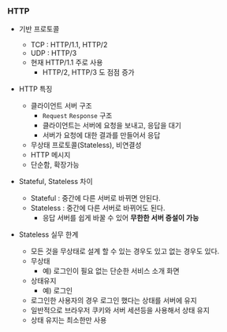 ### HTTP

* 기반 프로토콜
  * TCP : HTTP/1.1, HTTP/2
  * UDP : HTTP/3
  * 현재 HTTP/1.1 주로 사용
    * HTTP/2, HTTP/3 도 점점 증가

* HTTP 특징
  * 클라이언트 서버 구조
    * `Request` `Response` 구조
    * 클라이언트는 서버에 요청을 보내고, 응답을 대기
    * 서버가 요청에 대한 결과를 만들어서 응답
  * 무상태 프로토콜(Stateless), 비연결성
  * HTTP 메시지
  * 단순함, 확장가능

* Stateful, Stateless 차이
  * Stateful : 중간에 다른 서버로 바뀌면 안된다.
  * Stateless : 중간에 다른 서버로 바뀌어도 된다.
    * 응답 서버를 쉽게 바꿀 수 있어 **무한한 서버 증설이 가능**

* Stateless 실무 한계
  * 모든 것을 무상태로 설계 할 수 있는 경우도 있고 없는 경우도 있다.
  * 무상태
    * 예) 로그인이 필요 없는 단순한 서비스 소개 화면
  * 상태유지
    * 예) 로그인
  * 로그인한 사용자의 경우 로그인 했다는 상태를 서버에 유지
  * 일반적으로 브라우저 쿠키와 서버 세션등을 사용해서 상태 유지
  * 상태 유지는 최소한만 사용